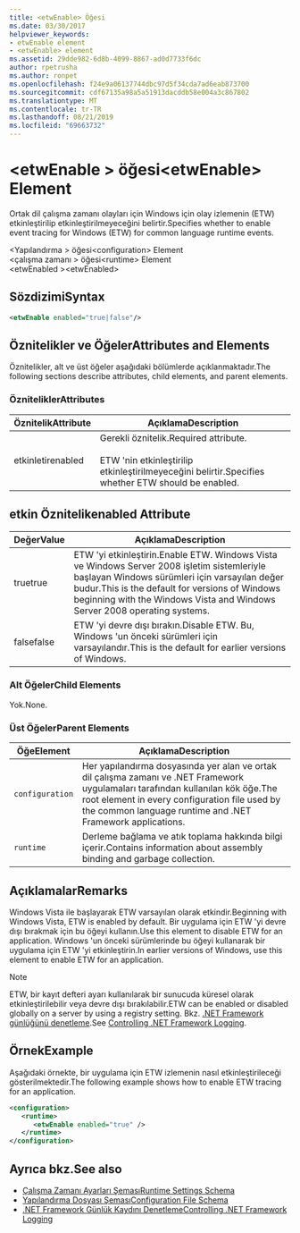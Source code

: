 ```yaml
---
title: <etwEnable> Öğesi
ms.date: 03/30/2017
helpviewer_keywords:
- etwEnable element
- <etwEnable> element
ms.assetid: 29dde982-6d8b-4099-8867-ad0d7733f6dc
author: rpetrusha
ms.author: ronpet
ms.openlocfilehash: f24e9a06137744dbc97d5f34cda7ad6eab873700
ms.sourcegitcommit: cdf67135a98a5a51913dacddb58e004a3c867802
ms.translationtype: MT
ms.contentlocale: tr-TR
ms.lasthandoff: 08/21/2019
ms.locfileid: "69663732"
---
```

# <a name="etwenable-element"></a><span data-ttu-id="797b7-102">\<etwEnable > öğesi</span><span class="sxs-lookup"><span data-stu-id="797b7-102">\<etwEnable> Element</span></span>
<span data-ttu-id="797b7-103">Ortak dil çalışma zamanı olayları için Windows için olay izlemenin (ETW) etkinleştirilip etkinleştirilmeyeceğini belirtir.</span><span class="sxs-lookup"><span data-stu-id="797b7-103">Specifies whether to enable event tracing for Windows (ETW) for common language runtime events.</span></span>  
  
 <span data-ttu-id="797b7-104">\<Yapılandırma > öğesi</span><span class="sxs-lookup"><span data-stu-id="797b7-104">\<configuration> Element</span></span>  
<span data-ttu-id="797b7-105">\<çalışma zamanı > öğesi</span><span class="sxs-lookup"><span data-stu-id="797b7-105">\<runtime> Element</span></span>  
<span data-ttu-id="797b7-106">\<etwEnabled ></span><span class="sxs-lookup"><span data-stu-id="797b7-106">\<etwEnabled></span></span>  
  
## <a name="syntax"></a><span data-ttu-id="797b7-107">Sözdizimi</span><span class="sxs-lookup"><span data-stu-id="797b7-107">Syntax</span></span>  
  
```xml  
<etwEnable enabled="true|false"/>  
```  
  
## <a name="attributes-and-elements"></a><span data-ttu-id="797b7-108">Öznitelikler ve Öğeler</span><span class="sxs-lookup"><span data-stu-id="797b7-108">Attributes and Elements</span></span>  
 <span data-ttu-id="797b7-109">Öznitelikler, alt ve üst öğeler aşağıdaki bölümlerde açıklanmaktadır.</span><span class="sxs-lookup"><span data-stu-id="797b7-109">The following sections describe attributes, child elements, and parent elements.</span></span>  
  
### <a name="attributes"></a><span data-ttu-id="797b7-110">Öznitelikler</span><span class="sxs-lookup"><span data-stu-id="797b7-110">Attributes</span></span>  
  
|<span data-ttu-id="797b7-111">Öznitelik</span><span class="sxs-lookup"><span data-stu-id="797b7-111">Attribute</span></span>|<span data-ttu-id="797b7-112">Açıklama</span><span class="sxs-lookup"><span data-stu-id="797b7-112">Description</span></span>|  
|---------------|-----------------|  
|<span data-ttu-id="797b7-113">etkinletir</span><span class="sxs-lookup"><span data-stu-id="797b7-113">enabled</span></span>|<span data-ttu-id="797b7-114">Gerekli öznitelik.</span><span class="sxs-lookup"><span data-stu-id="797b7-114">Required attribute.</span></span><br /><br /> <span data-ttu-id="797b7-115">ETW 'nin etkinleştirilip etkinleştirilmeyeceğini belirtir.</span><span class="sxs-lookup"><span data-stu-id="797b7-115">Specifies whether ETW should be enabled.</span></span>|  
  
## <a name="enabled-attribute"></a><span data-ttu-id="797b7-116">etkin Öznitelik</span><span class="sxs-lookup"><span data-stu-id="797b7-116">enabled Attribute</span></span>  
  
|<span data-ttu-id="797b7-117">Değer</span><span class="sxs-lookup"><span data-stu-id="797b7-117">Value</span></span>|<span data-ttu-id="797b7-118">Açıklama</span><span class="sxs-lookup"><span data-stu-id="797b7-118">Description</span></span>|  
|-----------|-----------------|  
|<span data-ttu-id="797b7-119">true</span><span class="sxs-lookup"><span data-stu-id="797b7-119">true</span></span>|<span data-ttu-id="797b7-120">ETW 'yi etkinleştirin.</span><span class="sxs-lookup"><span data-stu-id="797b7-120">Enable ETW.</span></span> <span data-ttu-id="797b7-121">Windows Vista ve Windows Server 2008 işletim sistemleriyle başlayan Windows sürümleri için varsayılan değer budur.</span><span class="sxs-lookup"><span data-stu-id="797b7-121">This is the default for versions of Windows beginning with the Windows Vista and Windows Server 2008 operating systems.</span></span>|  
|<span data-ttu-id="797b7-122">false</span><span class="sxs-lookup"><span data-stu-id="797b7-122">false</span></span>|<span data-ttu-id="797b7-123">ETW 'yi devre dışı bırakın.</span><span class="sxs-lookup"><span data-stu-id="797b7-123">Disable ETW.</span></span> <span data-ttu-id="797b7-124">Bu, Windows 'un önceki sürümleri için varsayılandır.</span><span class="sxs-lookup"><span data-stu-id="797b7-124">This is the default for earlier versions of Windows.</span></span>|  
  
### <a name="child-elements"></a><span data-ttu-id="797b7-125">Alt Öğeler</span><span class="sxs-lookup"><span data-stu-id="797b7-125">Child Elements</span></span>  
 <span data-ttu-id="797b7-126">Yok.</span><span class="sxs-lookup"><span data-stu-id="797b7-126">None.</span></span>  
  
### <a name="parent-elements"></a><span data-ttu-id="797b7-127">Üst Öğeler</span><span class="sxs-lookup"><span data-stu-id="797b7-127">Parent Elements</span></span>  
  
|<span data-ttu-id="797b7-128">Öğe</span><span class="sxs-lookup"><span data-stu-id="797b7-128">Element</span></span>|<span data-ttu-id="797b7-129">Açıklama</span><span class="sxs-lookup"><span data-stu-id="797b7-129">Description</span></span>|  
|-------------|-----------------|  
|`configuration`|<span data-ttu-id="797b7-130">Her yapılandırma dosyasında yer alan ve ortak dil çalışma zamanı ve .NET Framework uygulamaları tarafından kullanılan kök öğe.</span><span class="sxs-lookup"><span data-stu-id="797b7-130">The root element in every configuration file used by the common language runtime and .NET Framework applications.</span></span>|  
|`runtime`|<span data-ttu-id="797b7-131">Derleme bağlama ve atık toplama hakkında bilgi içerir.</span><span class="sxs-lookup"><span data-stu-id="797b7-131">Contains information about assembly binding and garbage collection.</span></span>|  
  
## <a name="remarks"></a><span data-ttu-id="797b7-132">Açıklamalar</span><span class="sxs-lookup"><span data-stu-id="797b7-132">Remarks</span></span>  
 <span data-ttu-id="797b7-133">Windows Vista ile başlayarak ETW varsayılan olarak etkindir.</span><span class="sxs-lookup"><span data-stu-id="797b7-133">Beginning with Windows Vista, ETW is enabled by default.</span></span> <span data-ttu-id="797b7-134">Bir uygulama için ETW 'yi devre dışı bırakmak için bu öğeyi kullanın.</span><span class="sxs-lookup"><span data-stu-id="797b7-134">Use this element to disable ETW for an application.</span></span> <span data-ttu-id="797b7-135">Windows 'un önceki sürümlerinde bu öğeyi kullanarak bir uygulama için ETW 'yi etkinleştirin.</span><span class="sxs-lookup"><span data-stu-id="797b7-135">In earlier versions of Windows, use this element to enable ETW for an application.</span></span>  
  
> [!NOTE]
>  <span data-ttu-id="797b7-136">ETW, bir kayıt defteri ayarı kullanılarak bir sunucuda küresel olarak etkinleştirilebilir veya devre dışı bırakılabilir.</span><span class="sxs-lookup"><span data-stu-id="797b7-136">ETW can be enabled or disabled globally on a server by using a registry setting.</span></span> <span data-ttu-id="797b7-137">Bkz. [.NET Framework günlüğünü denetleme](../../../performance/controlling-logging.md).</span><span class="sxs-lookup"><span data-stu-id="797b7-137">See [Controlling .NET Framework Logging](../../../performance/controlling-logging.md).</span></span>  
  
## <a name="example"></a><span data-ttu-id="797b7-138">Örnek</span><span class="sxs-lookup"><span data-stu-id="797b7-138">Example</span></span>  
 <span data-ttu-id="797b7-139">Aşağıdaki örnekte, bir uygulama için ETW izlemenin nasıl etkinleştirileceği gösterilmektedir.</span><span class="sxs-lookup"><span data-stu-id="797b7-139">The following example shows how to enable ETW tracing for an application.</span></span>  
  
```xml  
<configuration>  
   <runtime>  
      <etwEnable enabled="true" />  
   </runtime>  
</configuration>  
```  
  
## <a name="see-also"></a><span data-ttu-id="797b7-140">Ayrıca bkz.</span><span class="sxs-lookup"><span data-stu-id="797b7-140">See also</span></span>

- [<span data-ttu-id="797b7-141">Çalışma Zamanı Ayarları Şeması</span><span class="sxs-lookup"><span data-stu-id="797b7-141">Runtime Settings Schema</span></span>](index.md)
- [<span data-ttu-id="797b7-142">Yapılandırma Dosyası Şeması</span><span class="sxs-lookup"><span data-stu-id="797b7-142">Configuration File Schema</span></span>](../index.md)
- [<span data-ttu-id="797b7-143">.NET Framework Günlük Kaydını Denetleme</span><span class="sxs-lookup"><span data-stu-id="797b7-143">Controlling .NET Framework Logging</span></span>](../../../performance/controlling-logging.md)
